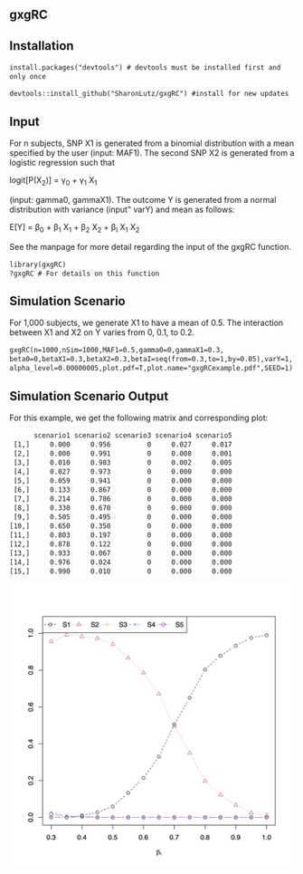 ## gxgRC


## Installation
```
install.packages("devtools") # devtools must be installed first and only once
```

```
devtools::install_github("SharonLutz/gxgRC") #install for new updates
```

## Input
For n subjects, SNP X1 is generated from a binomial distribution with a mean specified by the user (input: MAF1). The second SNP X2 is generated from a logistic regression such that

logit\[P(X<sub>2</sub>\)] = &gamma;<sub>0</sub> + &gamma;<sub>1</sub> X<sub>1</sub> 

(input: gamma0, gammaX1). The outcome Y is generated from a normal distribution with variance (input" varY) and mean as follows:

E\[Y\] = &beta;<sub>0</sub> + &beta;<sub>1</sub> X<sub>1</sub> + &beta;<sub>2</sub> X<sub>2</sub> + &beta;<sub>I</sub> X<sub>1</sub> X<sub>2</sub>   

See the manpage for more detail regarding the input of the gxgRC function.

```
library(gxgRC)
?gxgRC # For details on this function
```

## Simulation Scenario
For 1,000 subjects, we generate X1 to have a mean of 0.5. The interaction between X1 and X2 on Y varies from 0, 0.1, to 0.2.

```
gxgRC(n=1000,nSim=1000,MAF1=0.5,gamma0=0,gammaX1=0.3,
beta0=0,betaX1=0.3,betaX2=0.3,betaI=seq(from=0.3,to=1,by=0.05),varY=1,
alpha_level=0.00000005,plot.pdf=T,plot.name="gxgRCexample.pdf",SEED=1)
```

## Simulation Scenario Output
For this example, we get the following matrix and corresponding plot:

```
      scenario1 scenario2 scenario3 scenario4 scenario5
 [1,]     0.000     0.956         0     0.027     0.017
 [2,]     0.000     0.991         0     0.008     0.001
 [3,]     0.010     0.983         0     0.002     0.005
 [4,]     0.027     0.973         0     0.000     0.000
 [5,]     0.059     0.941         0     0.000     0.000
 [6,]     0.133     0.867         0     0.000     0.000
 [7,]     0.214     0.786         0     0.000     0.000
 [8,]     0.330     0.670         0     0.000     0.000
 [9,]     0.505     0.495         0     0.000     0.000
[10,]     0.650     0.350         0     0.000     0.000
[11,]     0.803     0.197         0     0.000     0.000
[12,]     0.878     0.122         0     0.000     0.000
[13,]     0.933     0.067         0     0.000     0.000
[14,]     0.976     0.024         0     0.000     0.000
[15,]     0.990     0.010         0     0.000     0.000
```
<img src="https://github.com/SharonLutz/gxgRC/blob/master/gxgRCexample.png" width="500">

